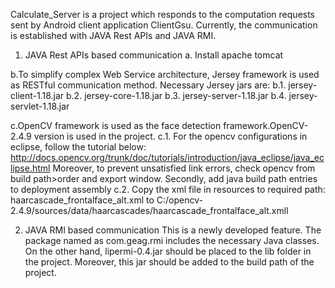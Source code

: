  
Calculate_Server is a project which responds to the computation requests sent by Android client application ClientGsu. Currently, the communication is established with JAVA Rest APIs and JAVA RMI. 

1. JAVA Rest APIs based communication
a. Install apache tomcat 

b.To simplify complex Web Service architecture, Jersey framework is used as RESTful communication method. Necessary Jersey jars are: 
b.1. jersey-client-1.18.jar
b.2. jersey-core-1.18.jar
b.3. jersey-server-1.18.jar
b.4. jersey-servlet-1.18.jar  

c.OpenCV framework is used as the face detection framework.OpenCV-2.4.9 version is used in the project.
c.1. For the opencv configurations in eclipse, follow the tutorial below: 
http://docs.opencv.org/trunk/doc/tutorials/introduction/java_eclipse/java_eclipse.html
Moreover, to prevent unsatisfied link errors, check opencv from build path>order and export window. Secondly, add java build path entries to deployment assembly
c.2. Copy the xml file in resources to required path: haarcascade_frontalface_alt.xml to C:/opencv-2.4.9/sources/data/haarcascades/haarcascade_frontalface_alt.xmll

2. JAVA RMI based communication
This is a newly developed feature. The package named as com.geag.rmi includes the necessary Java classes. On the other hand, lipermi-0.4.jar should be placed to the lib folder in the project. Moreover, this jar should be added to the build path of the project. 

